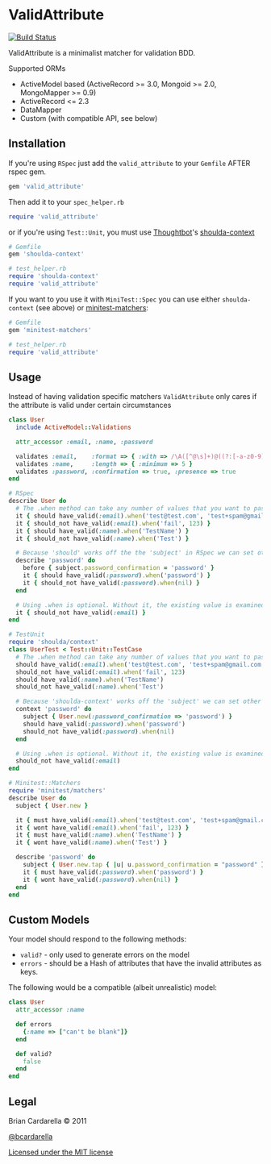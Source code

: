 # ValidAttribute #

[![Build Status](http://travis-ci.org/bcardarella/valid_attribute.png)](http://travis-ci.org/bcardarella/valid_attribute)

ValidAttribute is a minimalist matcher for validation BDD.

Supported ORMs

* ActiveModel based (ActiveRecord >= 3.0, Mongoid >= 2.0, MongoMapper >= 0.9)
* ActiveRecord <= 2.3
* DataMapper
* Custom (with compatible API, see below)

## Installation ##

If you're using `RSpec` just add the `valid_attribute` to your `Gemfile` AFTER rspec gem.

```ruby
gem 'valid_attribute'
```

Then add it to your `spec_helper.rb`

```ruby
require 'valid_attribute'
```

or if you're using `Test::Unit`, you must use [Thoughtbot](http://thoughtbot.com)'s [shoulda-context](https://github.com/thoughtbot/shoulda-context)

```ruby
# Gemfile
gem 'shoulda-context'

# test_helper.rb
require 'shoulda-context'
require 'valid_attribute'
```

If you want to you use it with `MiniTest::Spec` you can use either `shoulda-context` (see above) or [minitest-matchers](https://github.com/zenspider/minitest-matchers):

```ruby
# Gemfile
gem 'minitest-matchers'

# test_helper.rb
require 'valid_attribute'
```

## Usage ##

Instead of having validation specific matchers `ValidAttribute` only cares if the attribute is valid under certain circumstances

```ruby
class User
  include ActiveModel::Validations

  attr_accessor :email, :name, :password

  validates :email,    :format => { :with => /\A([^@\s]+)@((?:[-a-z0-9]+\.)+[a-z]{2,})\Z/i }
  validates :name,     :length => { :minimum => 5 }
  validates :password, :confirmation => true, :presence => true
end

# RSpec
describe User do
  # The .when method can take any number of values that you want to pass
  it { should have_valid(:email).when('test@test.com', 'test+spam@gmail.com') }
  it { should_not have_valid(:email).when('fail', 123) }
  it { should have_valid(:name).when('TestName') }
  it { should_not have_valid(:name).when('Test') }

  # Because 'should' works off the the 'subject' in RSpec we can set other values if necessary for a given validation test
  describe 'password' do
    before { subject.password_confirmation = 'password' }
    it { should have_valid(:password).when('password') }
    it { should_not have_valid(:password).when(nil) }
  end

  # Using .when is optional. Without it, the existing value is examined.
  it { should_not have_valid(:email) }
end

# TestUnit
require 'shoulda/context'
class UserTest < Test::Unit::TestCase
  # The .when method can take any number of values that you want to pass
  should have_valid(:email).when('test@test.com', 'test+spam@gmail.com')
  should_not have_valid(:email).when('fail', 123)
  should have_valid(:name).when('TestName')
  should_not have_valid(:name).when('Test')

  # Because 'shoulda-context' works off the 'subject' we can set other values if necessary for a given validation test
  context 'password' do
    subject { User.new(:password_confirmation => 'password') }
    should have_valid(:password).when('password')
    should_not have_valid(:password).when(nil)
  end

  # Using .when is optional. Without it, the existing value is examined.
  should_not have_valid(:email)
end

# Minitest::Matchers
require 'minitest/matchers'
describe User do
  subject { User.new }

  it { must have_valid(:email).when('test@test.com', 'test+spam@gmail.com') }
  it { wont have_valid(:email).when('fail', 123) }
  it { must have_valid(:name).when('TestName') }
  it { wont have_valid(:name).when('Test') }

  describe 'password' do
    subject { User.new.tap { |u| u.password_confirmation = "password" } }
    it { must have_valid(:password).when('password') }
    it { wont have_valid(:password).when(nil) }
  end
end
```

## Custom Models ##

Your model should respond to the following methods:

* `valid?` - only used to generate errors on the model
* `errors` - should be a Hash of attributes that have the invalid attributes as keys.

The following would be a compatible (albeit unrealistic) model:

```ruby
class User
  attr_accessor :name

  def errors
    {:name => ["can't be blank"]}
  end

  def valid?
    false
  end
end
```

## Legal ##

Brian Cardarella &copy; 2011

[@bcardarella](http://twitter.com/bcardarella)

[Licensed under the MIT license](http://www.opensource.org/licenses/mit-license.php)
